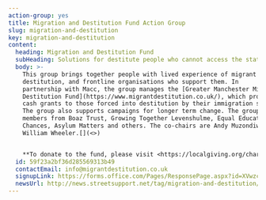 ```yaml
---
action-group: yes
title: Migration and Destitution Fund Action Group
slug: migration-and-destitution
key: migration-and-destitution
content:
  heading: Migration and Destitution Fund
  subHeading: Solutions for destitute people who cannot access the state safety net.
  body: >-
    This group brings together people with lived experience of migrant
    destitution, and frontline organisations who support them. In
    partnership with Macc, the group manages the [Greater Manchester Migrant
    Destitution Fund](https://www.migrantdestitution.co.uk/), which provides
    cash grants to those forced into destitution by their immigration status.
    The group also supports campaigns for longer term change. The group includes
    members from Boaz Trust, Growing Together Levenshulme, Equal Education
    Chances, Asylum Matters and others. The co-chairs are Andy Muzondiwa and
    William Wheeler.[](<>)


    **To donate to the fund, please visit <https://localgiving.org/charity/macc/project/migrantfundGM/>**
  id: 59f23a2bf36d285569313b49
  contactEmail: info@migrantdestitution.co.uk
  signupLink: https://forms.office.com/Pages/ResponsePage.aspx?id=XVwzcf1bkE61VN8N5KjjQkQ2JR41SuRLu92-3-tlPOtURDMzQjVZWEczSFdPS1M2SEZMR1RVTkpHVC4u
  newsUrl: http://news.streetsupport.net/tag/migration-and-destitution/
---
```

